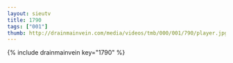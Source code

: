 ```yaml
--- 
layout: sieutv
title: 1790
tags: ["001"]
thumb: http://drainmainvein.com/media/videos/tmb/000/001/790/player.jpg
---
```

{% include drainmainvein key="1790" %} 
